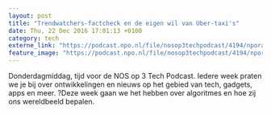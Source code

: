 ```yaml
---
layout: post
title: "Trendwatchers-factcheck en de eigen wil van Uber-taxi's"
date: Thu, 22 Dec 2016 17:01:13 +0100
category: tech
externe_link: "https://podcast.npo.nl/file/nosop3techpodcast/4194/nporadio1_nosop3techpodcast_20161222_trendwatchers-factcheck-en-de-eigen-wil-van-uber-taxi-s.mp3"
feature_image: "https://podcast.npo.nl/file/nosop3techpodcast/4194/nporadio1_nosop3techpodcast_20161222_trendwatchers-factcheck-en-de-eigen-wil-van-uber-taxi-s.mp3"
---
```


Donderdagmiddag, tijd voor de NOS op 3 Tech Podcast. Iedere week praten we je bij over ontwikkelingen en nieuws op het gebied van tech, gadgets, apps en meer. ?Deze week gaan we het hebben over algoritmes en hoe zij ons wereldbeeld bepalen.<img src="http://feeds.feedburner.com/~r/nosop3-tech-podcast/~4/BSuVhpGojWI" height="1" width="1" alt=""/><img src="http://feeds.feedburner.com/~r/nosop3-tech-podcast/~4/BSuVhpGojWI" height="1" width="1" alt=""/>
